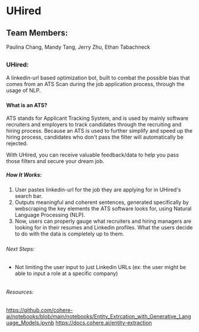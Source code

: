 # UHired

## Team Members:
Paulina Chang, Mandy Tang, Jerry Zhu, Ethan Tabachneck
##
### UHired:
A linkedin-url based optimization bot, built to combat the possible bias that comes from an ATS Scan during the job application process, through the usage of NLP. 
###
#### What is an ATS?
ATS stands for Applicant Tracking System, and is used by mainly software recruiters and employers to track candidates through the recruiting and hiring process. Because an ATS is used to further simplify and speed up the hiring process, candidates who don't pass the filter will automatically be rejected. 

With UHired, you can receive valuable feedback/data to help you pass those filters and secure your dream job. 
####
##### How It Works:
1) User pastes linkedin-url for the job they are applying for in UHired's search bar.
2) Outputs meaningful and coherent sentences, generated specifically by webscraping the key elements the ATS software looks for, using Natural Language Processing (NLP). 
3) Now, users can properly gauge what recruiters and hiring managers are looking for in their resumes and Linkedin profiles. What the users decide to do with the data is completely up to them.
#####
###### Next Steps:
- Not limiting the user input to just Linkedin URLs (ex: the user might be able to input a role at a specific company)
######

###### Resources:
https://github.com/cohere-ai/notebooks/blob/main/notebooks/Entity_Extrcation_with_Generative_Language_Models.ipynb
https://docs.cohere.ai/entity-extraction
######
